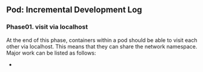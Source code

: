 ## Pod: Incremental Development Log

### Phase01. visit via localhost

At the end of this phase, containers within a pod should be able to visit each other 
via localhost. This means that they can share the network namespace. Major work can
be listed as follows:

- 